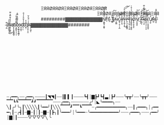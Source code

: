 ⠀⠀⠀⠀⠀⠀⠀⠀⠀⠀⠀ΞЯЯØЯЯØЯΞЯЯØЯΞЯЯØЯΞЯЯØЯ ⠀⠀⠀⠀⠀⠀⠀⠀⠀⠀⠀⠀⠀⠀⠀⠀⠀⠀⠀⠀⠀⠀⠀⠀⠀⠀⠀⠀⠀ΞЯЯØЯΞЯЯØЯΞЯЯØЯΞЯЯЯΞЯЯ
⠀⠀⠀⠀⠀⠀⠀⠀⠀⠀⠀#########▓▓▓▓▓▓▓▓▓▓▓▓Ņ̸̝̻̱͉͕͖̱̔̂́̈́̿̇̏̇͘͠ͅT̷̟͒E̷͙̽_̷͔̳͌̏̇̓̕E̶͇̾̈́͋̀̈͠N̷̠̗̳̲̍͝C̴̫̰̹̣͈̦̦͎̪̔̆̌͝Ȓ̶̨̙͙̮̈́̏̕͝͠Y̵̞͓͖͕̝̯͋͊͑̈́̽̈͋͜͝͠͝Ṗ̶̱̹̖̘̩̬̲͚̺̯̅̈̇̓T̶̡̘̗̺̹͕̩̠͚̑̎͊͋͛̍I̵̡͚̮̘̲̠̠͚͈͈͑͗͂͛̎̈́̓͑̐͐Ǫ̸̧̠̮̗̥̱͙̈͆̆͘͠N̸̯̣̼͖̦̟̓̊̓͋̐̕͝_̴̟̦͕̈́F̶̛͉̪̬͔͆̈́̀̐̃̎͘͝͝A̸̜͉̘͈͌̀̿͛̒̈̿̾̿Ȋ̷̧̭͓̣̘̠̦̝͕̠̒̂͆̽̐͝Ļ̴̹̤̫̩̬͍̯̰̝́͊͊̕͘͝Ȗ̸̘̯̬͑̀R̵̺̫̽Ḙ̴̮͋͒́͗̓͊̎̕ͅ ̶̘͖̿0̷̛͙̯̲̰̼̣̘̮̓͆̀̆̒͜x̶̧̢̠̼͚̤̄͗̈́̽̉͌̿̔̿͘͜8̸̛͕̙̙̝̭̭̳̰̻̮0̵̧̧̻̫̦͉̘̠͙̿̋̽͌́̍̌̈0̵̼̟̼̻̘̬̬͚̻̟̃̾̇͒͌̐̽̿̐9̵̧͉̪̭̜͘0̴̡̛̗̣͂̑̓̔͋̐̓̉͋ͅ0̷̮͍̣͊̎̍̽3̸̡̧̱̠̖͓̫̊̒͑̈́̃̓̅4̴̨̗̹͖̗̝̄▓▓▓▓▓▓▓▓▓▓▓▓########

<br/><br/><br/><br/><br/><br/><br/><br/><br/><br/><br/><br/>
┈╭━━╮┈┈╭━━╮┈┈┈┈┃◥◥┃┈┈┃▍▍┃┈┈┈┈┗┫┊▇┣┛┗┫▃┊┣┛┈┈┈╰┳┳╯┈┈╰┳┳╯┈┈┈▔▔┗┗▔▔▔▔┛┛▔▔▔▔▔┈┈┈╭━━╮┈┈┈┈┈┈┈╭╯┊◣╰━━━━╮┈┈
╲┃╭╯╰╮┃╲╲╲╲╲┃╰━━╯┃╲╲╲▔▔▔┛▔▔┗▔▔▔┈╭━━━━━━━━━━━╮┈┈┃╭━━━╮┊╭━━━╮┃┈╭┫┃┈▇┈┃┊┃┈▇┈┃┣╮┃╰━━━╯┊╰━━━┈╰━━━━━━━━━━━╯┈┈┈╭━━━╮┈┈┈╭━━╯┊▇┊┃┈┈┈┈▽▽▽▽╲ ╰


